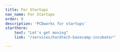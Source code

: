 ```yaml
---
title: For Startups
nav_name: For Startups
order: 0
description: 'PCDworks for startups'
starthere:
    text: "Let's get moving"
    link: "/services/hardtech-basecamp-incubator"

---
```


<text-image image="/images/for/startups/fsu-1.webp">
<template v-slot:primary>

## PCDworks
# For Startups

The road to startup success can be a long one. It
doesn’t have to be a lonely one. Our team of
seasoned entrepreneurs, designers, and
engineers is here to keep both your momentum
and spirits up with insight, expertise, and
unwavering support.

**Are you challenged to produce:**

* Fast results for investors
* Market successes for clients
* Efficient use of capital to extend runway
* Expertise to cross the chasm

</template>
</text-image>

<image-text-tint image="/images/for/startups/fsu-2.webp" :button="starthere">
<template v-slot:right>

## Here's how we'll make your journey more productive—<br/>and more pleasant:

* Map out a strict schedule to deliver results, fast
* Establish guideposts and guardrails to stay on track
* Move product design to marketplace prototypes
* Maximize “fuel efficiency” with smart use of capital
* Have fun along the way—snacks and tunes included


</template>
</image-text-tint>

<image-slide image="/images/for/startups/fsu-3.webp">
<template>

"If your company is truly committed to ground breaking technology development and innovation
and you need thinking outside the box, look no further than PCDworks. The in-house technical
team is the best combination of scientists, engineers and problem solvers that | have ever seen.
They don’t take any challenge at face value. They take the deep dive necessary to find the best
solution from both the technical and market perspectives. PCDworks is the partner you want if the
goal is to create something game changing in your industry."

<center>

**John Dreu**\
VP Global New Product Development\
Ingersoll-Rand Security Technologies

</center>

</template>
</image-slide>